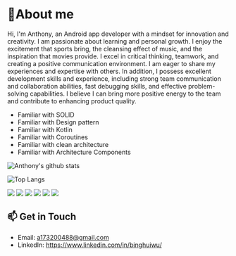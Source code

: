 
# 👋About me

Hi, I'm Anthony, an Android app developer with a mindset for innovation and creativity.
I am passionate about learning and personal growth. I enjoy the excitement that sports bring, the cleansing effect of music, and the inspiration that movies provide.
I excel in critical thinking, teamwork, and creating a positive communication environment. I am eager to share my experiences and expertise with others.
In addition, I possess excellent development skills and experience, including strong team communication and collaboration abilities, fast debugging skills, and effective problem-solving capabilities. I believe I can bring more positive energy to the team and contribute to enhancing product quality.

- Familiar with SOLID
- Familiar with Design pattern
- Familiar with Kotlin
- Familiar with Coroutines
- Familiar with clean architecture
- Familiar with Architecture Components

![Anthony's github stats](https://github-readme-stats.vercel.app/api?username=WuBingHui&show_icons=true&count_private=true)


![Top Langs](https://github-readme-stats.vercel.app/api/top-langs/?username=WuBingHui&layout=compact&hide=html,css&langs_count=10)

![](https://img.shields.io/badge/Code-Kotlin-informational?style=flat&logo=kotlin&logoColor=white&color=0095D5)
![](https://img.shields.io/badge/Tool-Coroutines-informational?style=flat&logo=Kotlin&logoColor=white&color=0095D5)
![](https://img.shields.io/badge/SDK-Android_SDK-informational?style=flat&logo=android&logoColor=white&color=3DDC84)
![](https://img.shields.io/badge/Tools-MVC_MVP_MVVM-informational?style=flat&logo=Model_View_Controller&logoColor=white&color=blueviolet)
![](https://img.shields.io/badge/Tools-Jetpack-informational?style=flat&logo=android&logoColor=white&color=3DDC84)
![](https://img.shields.io/badge/Tools-Architecture_Components-informational?style=flat&logo=android&logoColor=white&color=3DDC84)


## 📫 Get in Touch

- Email: a173200488@gmail.com
- LinkedIn: https://www.linkedin.com/in/binghuiwu/
